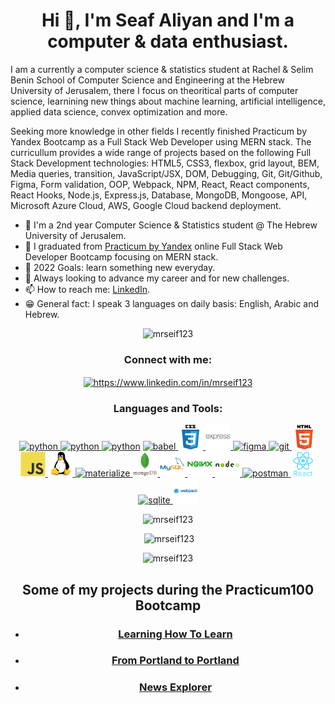 <h1 align="center">Hi 👋, I'm Seaf Aliyan and I'm a computer & data enthusiast.</h1>

I am a currently a computer science & statistics student at Rachel & Selim Benin School of Computer Science and Engineering at the Hebrew University of Jerusalem, there I focus on theoritical parts of computer science, learnining new things about machine learning, artificial intelligence, applied data science, convex optimization and more.

Seeking more knowledge in other fields I recently finished Practicum by Yandex Bootcamp as a Full Stack Web Developer using MERN stack. The curricullum provides a wide range of projects based on the following Full Stack Development technologies: HTML5, CSS3, flexbox, grid layout, BEM, Media queries, transition, JavaScript/JSX, DOM, Debugging, Git, Git/Github, Figma, Form validation, OOP, Webpack, NPM, React, React components, React Hooks, Node.js, Express.js, Database, MongoDB, Mongoose, API, Microsoft Azure Cloud, AWS, Google Cloud backend deployment.

- 💙  I'm a 2nd year Computer Science & Statistics student @ The Hebrew University of Jerusalem.
- 🔭  I graduated from [Practicum by Yandex](https://practicum.yandex.com/web/) online Full Stack Web Developer Bootcamp focusing on MERN stack.
- 🥅  2022 Goals: learn something new everyday.
- 🤔  Always looking to advance my career and for new challenges. 
- 📫  How to reach me: [LinkedIn](https://www.linkedin.com/in/mrseif123/).
- 😁  General fact: I speak 3 languages on daily basis: English, Arabic and Hebrew.
<p align="center"> <img src="https://komarev.com/ghpvc/?username=mrseif123&label=Profile%20views&color=0e75b6&style=flat" alt="mrseif123" /> </p>

<!-- <p align="center"> <a href="https://github.com/ryo-ma/github-profile-trophy"><img src="https://github-profile-trophy.vercel.app/?username=mrseif123&theme=onedark&row=1" alt="mrseif123" /></a> </p> -->

<h3 align="center">Connect with me:</h3>
<p align="center">
<a href="https://linkedin.com/in/https://www.linkedin.com/in/mrseif123" target="blank">
    <img align="center" src="https://cdn.jsdelivr.net/npm/simple-icons@3.0.1/icons/linkedin.svg" alt="https://www.linkedin.com/in/mrseif123" height="30" width="40" />
</a>
</p>

<h3 align="center">Languages and Tools:</h3>
<p align="center"> 
    <a href="https://www.python.org/" target="_blank"> <img src="https://banner2.cleanpng.com/20190623/etv/kisspng-python-high-level-programming-language-computer-pr-photos-ottawa-python-authors-group-ottawa-on-5d0f0abf37c231.0386740715612668792284.jpg" alt="python" width="40" height="40" /> </a>
    <a href="https://www.java.com/en/" target="_blank"> <img src="https://w7.pngwing.com/pngs/837/18/png-transparent-logo-java-runtime-environment-programming-language-runtime-system-oracle-text-logo-desktop-wallpaper.png" alt="python" width="40" height="40" /> </a>
    <a href="https://www.cprogramming.com/" target="_blank"> <img src="https://docs.microsoft.com/cs-cz/windows/images/c-logo.png" alt="python" width="40" height="40" /></a>
    <a href="https://babeljs.io/" target="_blank"> <img src="https://www.vectorlogo.zone/logos/babeljs/babeljs-icon.svg" alt="babel" width="40" height="40"/> </a> 
    <a href="https://www.w3schools.com/css/" target="_blank"> <img src="https://raw.githubusercontent.com/devicons/devicon/master/icons/css3/css3-original-wordmark.svg" alt="css3" width="40" height="40"/> </a> 
    <a href="https://expressjs.com" target="_blank"> <img src="https://raw.githubusercontent.com/devicons/devicon/master/icons/express/express-original-wordmark.svg" alt="express" width="40" height="40"/> </a> 
    <a href="https://www.figma.com/" target="_blank"> <img src="https://www.vectorlogo.zone/logos/figma/figma-icon.svg" alt="figma" width="40" height="40"/> </a> 
    <a href="https://git-scm.com/" target="_blank"> <img src="https://www.vectorlogo.zone/logos/git-scm/git-scm-icon.svg" alt="git" width="40" height="40"/> </a> 
    <a href="https://www.w3.org/html/" target="_blank"> <img src="https://raw.githubusercontent.com/devicons/devicon/master/icons/html5/html5-original-wordmark.svg" alt="html5" width="40" height="40"/> </a> 
    <a href="https://developer.mozilla.org/en-US/docs/Web/JavaScript" target="_blank"> <img src="https://raw.githubusercontent.com/devicons/devicon/master/icons/javascript/javascript-original.svg" alt="javascript" width="40" height="40"/> </a> 
    <a href="https://www.linux.org/" target="_blank"> <img src="https://raw.githubusercontent.com/devicons/devicon/master/icons/linux/linux-original.svg" alt="linux" width="40" height="40"/> </a> 
    <a href="https://materializecss.com/" target="_blank"> <img src="https://raw.githubusercontent.com/prplx/svg-logos/5585531d45d294869c4eaab4d7cf2e9c167710a9/svg/materialize.svg" alt="materialize" width="40" height="40"/> </a> 
    <a href="https://www.mongodb.com/" target="_blank"> <img src="https://raw.githubusercontent.com/devicons/devicon/master/icons/mongodb/mongodb-original-wordmark.svg" alt="mongodb" width="40" height="40"/> </a> 
    <a href="https://www.mysql.com/" target="_blank"> <img src="https://raw.githubusercontent.com/devicons/devicon/master/icons/mysql/mysql-original-wordmark.svg" alt="mysql" width="40" height="40"/> </a> 
    <a href="https://www.nginx.com" target="_blank"> <img src="https://raw.githubusercontent.com/devicons/devicon/master/icons/nginx/nginx-original.svg" alt="nginx" width="40" height="40"/> </a> 
    <a href="https://nodejs.org" target="_blank"> <img src="https://raw.githubusercontent.com/devicons/devicon/master/icons/nodejs/nodejs-original-wordmark.svg" alt="nodejs" width="40" height="40"/> </a> 
    <a href="https://postman.com" target="_blank"> <img src="https://www.vectorlogo.zone/logos/getpostman/getpostman-icon.svg" alt="postman" width="40" height="40"/> </a> 
    <a href="https://reactjs.org/" target="_blank"> <img src="https://raw.githubusercontent.com/devicons/devicon/master/icons/react/react-original-wordmark.svg" alt="react" width="40" height="40"/> </a> 
    <a href="https://www.sqlite.org/" target="_blank"> <img src="https://www.vectorlogo.zone/logos/sqlite/sqlite-icon.svg" alt="sqlite" width="40" height="40"/> </a> 
    <a href="https://webpack.js.org" target="_blank"> <img src="https://raw.githubusercontent.com/devicons/devicon/d00d0969292a6569d45b06d3f350f463a0107b0d/icons/webpack/webpack-original-wordmark.svg" alt="webpack" width="40" height="40"/> </a> 

    
<p align="center"><img src="https://github-readme-stats.vercel.app/api/top-langs?username=mrseif123&show_icons=true&theme=tokyonight&locale=en&layout=compact" alt="mrseif123" /></p>

<p align="center">&nbsp;<img src="https://github-readme-stats.vercel.app/api?username=mrseif123&show_icons=true&theme=tokyonight&locale=en" alt="mrseif123" /></p>

<p align="center"><img src="https://github-readme-streak-stats.herokuapp.com/?user=mrseif123&&theme=tokyonight" alt="mrseif123" /></p>

<h2 align="center">Some of my projects during the Practicum100 Bootcamp</h2> 
<ul align="center">
    <li>
        <h3 align="center"><a href="https://mrseif123.github.io/Learning-How-to-Learn/">Learning How To Learn</a></h3>
    </li>
    <li>
        <h3 align="center"><a href="https://mrseif123.github.io/From-Portland-to-Portland/">From Portland to Portland</a></h3>
    </li>
    <li>
        <h3 align="center"><a href="https://mrseif12.students.nomoreparties.sbs/">News Explorer</a></h3>
    </li>
<ul>
